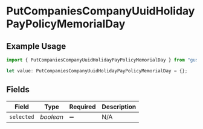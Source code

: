 # PutCompaniesCompanyUuidHolidayPayPolicyMemorialDay

## Example Usage

```typescript
import { PutCompaniesCompanyUuidHolidayPayPolicyMemorialDay } from "gusto-embedded/models/operations";

let value: PutCompaniesCompanyUuidHolidayPayPolicyMemorialDay = {};
```

## Fields

| Field              | Type               | Required           | Description        |
| ------------------ | ------------------ | ------------------ | ------------------ |
| `selected`         | *boolean*          | :heavy_minus_sign: | N/A                |